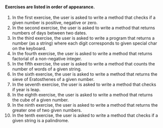<h4>Exercises are listed in order of appearance.</h4>
  <ol>
    <li>In the first exercise, the user is asked to write a method that checks if a given number is positive, negative or zero.</li>
    <li>In the second exercise, the user is asked to write a method that returns numbers of days between two dates.</li>
    <li>In the third exercise, the user is asked to write a program that returns a number (as a string) where each digit corresponds to given special char on the keyboard.</li>
    <li>In the fourth exercise, the user is asked to write a method that returns factorial of a non-negative integer.</li>
    <li>In the fifth exercise, the user is asked to write a method that counts the number of words of a given string.</li>
    <li>In the sixth exercise, the user is asked to write a method that returns the sieve of Eratosthenes of a given number.</li>
    <li>In the seventh exercise, the user is asked to write a method that checks if year is leap.</li>
    <li>In the eighth exercise, the user is asked to write a method that returns the cube of a given number.</li>
    <li>In the ninth exercise, the user is asked to write a method that returns the greater one of two given numbers.</li>
    <li>In the tenth exercise, the user is asked to write a method that checks if a given string is a palindrome.</li>
  <ol>
